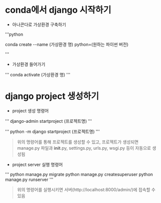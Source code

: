 # conda에서 django 시작하기

* 아나콘다로 가상환경 구축하기

'''python

conda create --name (가상환경 명) python=(원하는 파이썬 버전)

'''

* 가상환경 들어가기

'''
conda activate (가상환경 명)
'''

# django project 생성하기

* project 생성 명령어

'''
django-admin startproject (프로젝트명)
'''

'''
python -m django startproject (프로젝트명)
'''

> 위의 명령어를 통해 프로젝트를 생성할 수 있고, 프로젝트가 생성되면 manage.py 파일과 __init__.py, settings.py, urls.py, wsgi.py 등이 자동으로 생성됨

* project server 실행 명령어

'''
python manage.py migrate
python manage.py createsuperuser
python manage.py runserver
'''

> 위의 명령어를 실행시키면 서버(http://localhost:8000/admin/)에 접속할 수 있음




